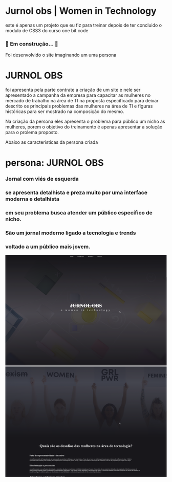 # Jurnol obs | Women in Technology

este é apenas um projeto que eu fiz para treinar depois de ter concluido o modulo de CSS3 do curso one bit code 

### 🚧 Em construção... 🚧

Foi desenvolvido o site imaginando um uma persona <h1>JURNOL OBS </h1>

foi apresenta pela parte contrate a criação de um site e nele ser apresentado a campanha da empresa para capacitar as mulheres no mercado de trabalho na área de TI na proposta especificado para deixar descrito os principais problemas das mulheres na área de TI e figuras históricas para ser mostrado na composição do mesmo.

Na criação da persona eles apresenta o problema para público um nicho as mulheres, porem o objetivo do treinamento é apenas apresentar a solução para o prolema proposto.

Abaixo as características da persona criada 

# persona: JURNOL OBS

### Jornal com viés de esquerda 

### se apresenta detalhista e preza muito por uma interface moderna e detalhista

### em seu problema busca atender um público específico de nicho.

### São um jornal moderno ligado a tecnologia e trends

### voltado a um público mais jovem.



<img src="/img/printtela.png">
<img src="/img/mulheres.png">
